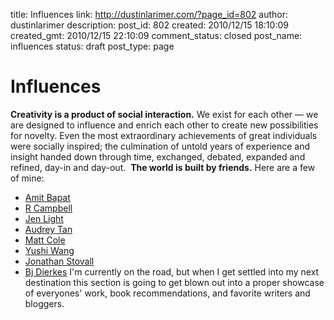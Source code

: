 title: Influences
link: http://dustinlarimer.com/?page_id=802
author: dustinlarimer
description: 
post_id: 802
created: 2010/12/15 18:10:09
created_gmt: 2010/12/15 22:10:09
comment_status: closed
post_name: influences
status: draft
post_type: page

# Influences

**Creativity is a product of social interaction.** We exist for each other — we are designed to influence and enrich each other to create new possibilities for novelty. Even the most extraordinary achievements of great individuals were socially inspired; the culmination of untold years of experience and insight handed down through time, exchanged, debated, expanded and refined, day-in and day-out.  **The world is built by friends.** Here are a few of mine: 

  * [Amit Bapat](http://www.emergingintuitions.com/joomla/thesis/)
  * [R Campbell](http://iam-r.com/)
  * [Jen Light](http://jenmadethis.tumblr.com/)
  * [Audrey Tan](http://www.coroflot.com/public/individual_details.asp?individual_id=92666)
  * [Matt Cole](http://www.behance.net/matthewcole)
  * [Yushi Wang](http://strongwong17.wordpress.com/)
  * [Jonathan Stovall](http://jonathanstovall.com/)
  * [Bj Dierkes](http://www.5dollarwhitebox.org/)
I'm currently on the road, but when I get settled into my next destination this section is going to get blown out into a proper showcase of everyones' work, book recommendations, and favorite writers and bloggers.